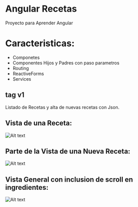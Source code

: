 # Angular Recetas

Proyecto para Aprender Angular


# Caracteristicas:
* Componetes
* Componentes Hijos y Padres con paso parametros
* Routing
* ReactiveForms
* Services

## tag v1
Listado de Recetas y alta de nuevas recetas con Json.

## Vista de una Receta:
![Alt text](https://github.com/Joseba10/Angular-Recetas/blob/master/src/assets/imgs/principal.PNG)

## Parte de la Vista de una Nueva Receta:
![Alt text](https://github.com/Joseba10/Angular-Recetas/blob/master/src/assets/imgs/pastel.PNG)

## Vista General con inclusion de scroll en ingredientes:
![Alt text](https://github.com/Joseba10/Angular-Recetas/blob/master/src/assets/imgs/principal1.PNG)

